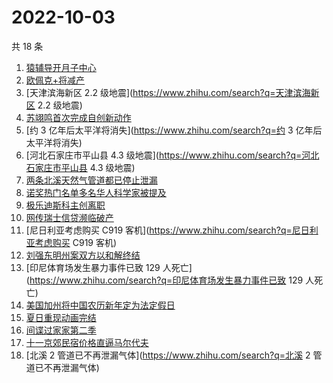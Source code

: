 # 2022-10-03

共 18 条

<!-- BEGIN -->
<!-- 最后更新时间 Mon Oct 03 2022 13:39:22 GMT+0800 (China Standard Time) -->

1. [猿辅导开月子中心](https://www.zhihu.com/search?q=猿辅导开月子中心)
1. [欧佩克+将减产](https://www.zhihu.com/search?q=欧佩克+将减产)
1. [天津滨海新区 2.2 级地震](https://www.zhihu.com/search?q=天津滨海新区 2.2 级地震)
1. [苏翊鸣首次完成自创新动作](https://www.zhihu.com/search?q=苏翊鸣首次完成自创新动作)
1. [约 3 亿年后太平洋将消失](https://www.zhihu.com/search?q=约 3 亿年后太平洋将消失)
1. [河北石家庄市平山县 4.3 级地震](https://www.zhihu.com/search?q=河北石家庄市平山县 4.3 级地震)
1. [两条北溪天然气管道都已停止泄漏](https://www.zhihu.com/search?q=两条北溪天然气管道都已停止泄漏)
1. [诺奖热门名单多名华人科学家被提及](https://www.zhihu.com/search?q=诺奖热门名单多名华人科学家被提及)
1. [极乐迪斯科主创离职](https://www.zhihu.com/search?q=极乐迪斯科主创离职)
1. [网传瑞士信贷濒临破产](https://www.zhihu.com/search?q=网传瑞士信贷濒临破产)
1. [尼日利亚考虑购买 C919 客机](https://www.zhihu.com/search?q=尼日利亚考虑购买 C919 客机)
1. [刘强东明州案双方以和解终结](https://www.zhihu.com/search?q=刘强东明州案双方以和解终结)
1. [印尼体育场发生暴力事件已致 129 人死亡](https://www.zhihu.com/search?q=印尼体育场发生暴力事件已致 129 人死亡)
1. [美国加州将中国农历新年定为法定假日](https://www.zhihu.com/search?q=美国加州将中国农历新年定为法定假日)
1. [夏日重现动画完结](https://www.zhihu.com/search?q=夏日重现动画完结)
1. [间谍过家家第二季](https://www.zhihu.com/search?q=间谍过家家第二季)
1. [十一京郊民宿价格直逼马尔代夫](https://www.zhihu.com/search?q=十一京郊民宿价格直逼马尔代夫)
1. [北溪 2 管道已不再泄漏气体](https://www.zhihu.com/search?q=北溪 2 管道已不再泄漏气体)

<!-- END -->
